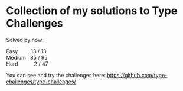 # Collection of my solutions to Type Challenges

Solved by now:

Easy&nbsp;&nbsp;&nbsp;&nbsp;&nbsp;&nbsp;&nbsp;&nbsp;&nbsp;13 / 13<br/>
Medium&nbsp;&nbsp;&nbsp;85 / 95<br/>
Hard&nbsp;&nbsp;&nbsp;&nbsp;&nbsp;&nbsp;&nbsp;&nbsp;&nbsp;&nbsp;&nbsp;2 / 47<br/>

You can see and try the challenges here:
https://github.com/type-challenges/type-challenges/
